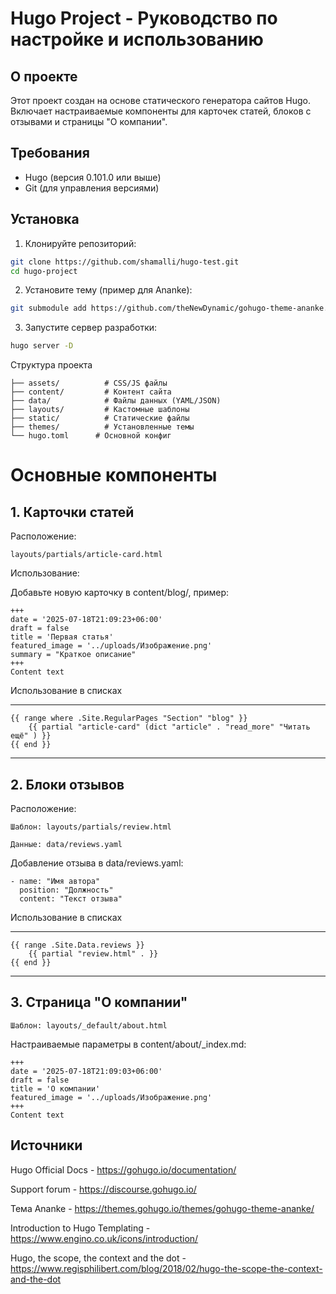 # Hugo Project - Руководство по настройке и использованию

## О проекте

Этот проект создан на основе статического генератора сайтов Hugo. Включает настраиваемые компоненты для карточек статей, блоков с отзывами и страницы "О компании".

## Требования

- Hugo (версия 0.101.0 или выше)
- Git (для управления версиями)

## Установка

1. Клонируйте репозиторий:

```bash
git clone https://github.com/shamalli/hugo-test.git
cd hugo-project
```

2. Установите тему (пример для Ananke):

```bash
git submodule add https://github.com/theNewDynamic/gohugo-theme-ananke.git themes/ananke
```

3. Запустите сервер разработки:

```bash
hugo server -D
```

Структура проекта

```
├── assets/          # CSS/JS файлы
├── content/         # Контент сайта
├── data/            # Файлы данных (YAML/JSON)
├── layouts/         # Кастомные шаблоны
├── static/          # Статические файлы
├── themes/          # Установленные темы
└── hugo.toml      # Основной конфиг
```

# Основные компоненты
## 1. Карточки статей

Расположение:

```
layouts/partials/article-card.html
```

Использование:

Добавьте новую карточку в content/blog/, пример:

```
+++
date = '2025-07-18T21:09:23+06:00'
draft = false
title = 'Первая статья'
featured_image = '../uploads/Изображение.png'
summary = "Краткое описание"
+++
Content text
```

Использование в списках

---
    {{ range where .Site.RegularPages "Section" "blog" }}
        {{ partial "article-card" (dict "article" . "read_more" "Читать ещё" ) }}
    {{ end }}
---

## 2. Блоки отзывов

Расположение:

    Шаблон: layouts/partials/review.html

    Данные: data/reviews.yaml

Добавление отзыва в data/reviews.yaml:

```
- name: "Имя автора"
  position: "Должность"
  content: "Текст отзыва"
```

Использование в списках

---
    {{ range .Site.Data.reviews }}
        {{ partial "review.html" . }}
    {{ end }}
---

## 3. Страница "О компании"

```
Шаблон: layouts/_default/about.html
```

Настраиваемые параметры в content/about/_index.md:

```
+++
date = '2025-07-18T21:09:03+06:00'
draft = false
title = 'О компании'
featured_image = '../uploads/Изображение.png'
+++
Content text
```

## Источники

Hugo Official Docs - https://gohugo.io/documentation/

Support forum - https://discourse.gohugo.io/

Тема Ananke - https://themes.gohugo.io/themes/gohugo-theme-ananke/

Introduction to Hugo Templating - https://www.engino.co.uk/icons/introduction/

Hugo, the scope, the context and the dot - https://www.regisphilibert.com/blog/2018/02/hugo-the-scope-the-context-and-the-dot